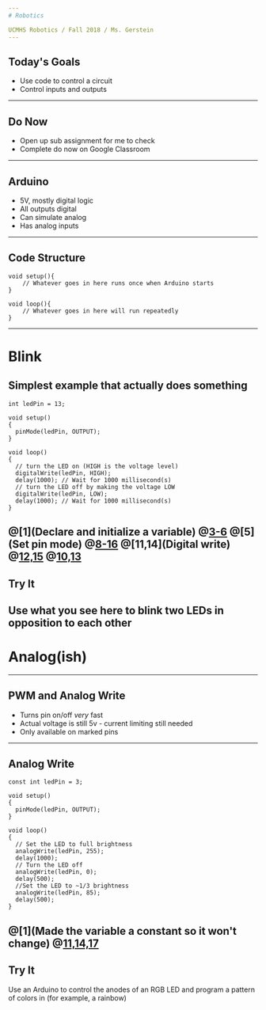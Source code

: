 ```yaml
---
# Robotics

UCMHS Robotics / Fall 2018 / Ms. Gerstein
---
```

## Today's Goals

* Use code to control a circuit
* Control inputs and outputs
---
## Do Now

* Open up sub assignment for me to check
* Complete do now on Google Classroom
---
## Arduino

* 5V, mostly digital logic
* All outputs digital
* Can simulate analog
* Has analog inputs
---
## Code Structure

```arduino
void setup(){
    // Whatever goes in here runs once when Arduino starts
}

void loop(){
    // Whatever goes in here will run repeatedly
}
```
---
# Blink

Simplest example that actually does something
---
```arduino
int ledPin = 13;

void setup()
{
  pinMode(ledPin, OUTPUT);
}

void loop()
{
  // turn the LED on (HIGH is the voltage level)
  digitalWrite(ledPin, HIGH);
  delay(1000); // Wait for 1000 millisecond(s)
  // turn the LED off by making the voltage LOW
  digitalWrite(ledPin, LOW);
  delay(1000); // Wait for 1000 millisecond(s)
}
```
@[1](Declare and initialize a variable)
@[3-6](Setup)
@[5](Set pin mode)
@[8-16](Loop)
@[11,14](Digital write)
@[12,15](Delay)
@[10,13](Comment)
---
## Try It

Use what you see here to blink two LEDs in opposition to each other
---
# Analog(ish)
---
## PWM and Analog Write

* Turns pin on/off *very* fast
* Actual voltage is still 5v - current limiting still needed
* Only available on marked pins
---
## Analog Write
```arduino
const int ledPin = 3;

void setup()
{
  pinMode(ledPin, OUTPUT);
}

void loop()
{
  // Set the LED to full brightness
  analogWrite(ledPin, 255);
  delay(1000);
  // Turn the LED off
  analogWrite(ledPin, 0);
  delay(500);
  //Set the LED to ~1/3 brightness
  analogWrite(ledPin, 85);
  delay(500);
}
```
@[1](Made the variable a constant so it won't change)
@[11,14,17](analogWrite())
---
## Try It

Use an Arduino to control the anodes of an RGB LED and program a pattern of colors in (for example, a rainbow)